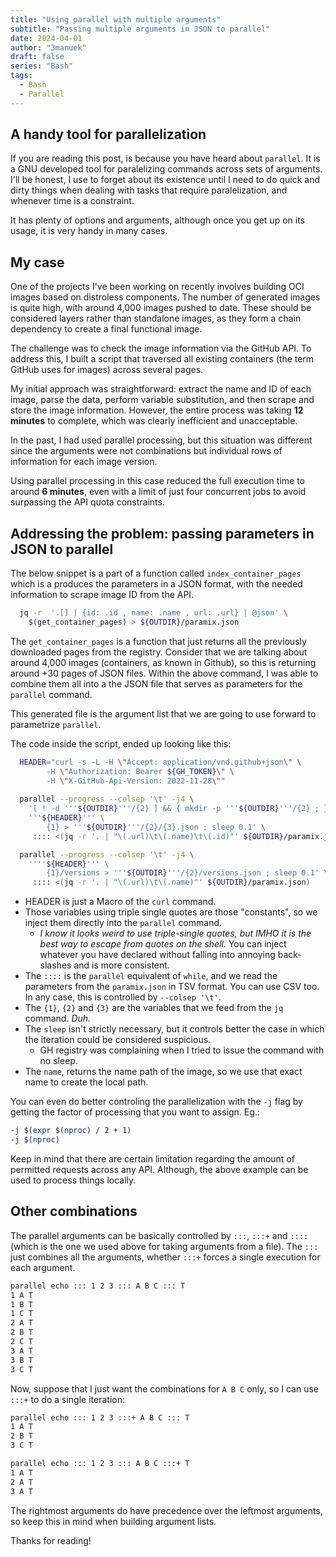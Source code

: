 ```yaml
---
title: "Using parallel with multiple arguments"
subtitle: "Passing multiple arguments in JSON to parallel"
date: 2024-04-01
author: "3manuek"
draft: false
series: "Bash"
tags:
  - Bash
  - Parallel
---
```



## A handy tool for parallelization

If you are reading this post, is because you have heard about `parallel`. It is a GNU developed tool for 
paralelizing commands across sets of arguments. I'll be honest, I use to forget about its existence until
I need to do quick and dirty things when dealing with tasks that require paralelization, and whenever time
is a constraint.

It has plenty of options and arguments, although once you get up on its usage, it is very handy in many 
cases.

## My case

One of the projects I've been working on recently involves building OCI images based on distroless components. 
The number of generated images is quite high, with around 4,000 images pushed to date. These should be considered 
layers rather than standalone images, as they form a chain dependency to create a final functional image.

The challenge was to check the image information via the GitHub API. To address this, I built a script that traversed all 
existing containers (the term GitHub uses for images) across several pages.

My initial approach was straightforward: extract the name and ID of each image, parse the data, perform variable substitution,
and then scrape and store the image information. However, the entire process was taking **12 minutes** to complete, 
which was clearly inefficient and unacceptable. 

In the past, I had used parallel processing, but this situation was different since the arguments were not 
combinations but individual rows of information for each image version.

Using parallel processing in this case reduced the full execution time to around **6 minutes**, even with a 
limit of just four concurrent jobs to avoid surpassing the API quota constraints.


## Addressing the problem: passing parameters in JSON to parallel

The below snippet is a part of a function called `index_container_pages` which is a produces the parameters in a 
JSON format, with the needed information to scrape image ID from the API.

```bash
  jq -r  '.[] | {id: .id , name: .name , url: .url} | @json' \
    $(get_container_pages) > ${OUTDIR}/paramix.json
```

The `get_container_pages` is a function that just returns all the previously downloaded pages from the registry. Consider
that we are talking about around 4,000 images (containers, as known in Github), so this is returning around +30 pages of 
JSON files. Within the above command, I was able to combine them all into a the JSON file that serves as 
parameters for the `parallel` command.

This generated file is the argument list that we are going to use forward to parametrize `parallel`.

The code inside the script, ended up looking like this:


```bash
  HEADER="curl -s -L -H \"Accept: application/vnd.github+json\" \
        -H \"Authorization: Bearer ${GH_TOKEN}\" \
        -H \"X-GitHub-Api-Version: 2022-11-28\""
   
  parallel --progress --colsep '\t' -j4 \
    '[ ! -d '''${OUTDIR}'''/{2} ] && { mkdir -p '''${OUTDIR}'''/{2} ; } ; \
    '''${HEADER}''' \
        {1} > '''${OUTDIR}'''/{2}/{3}.json ; sleep 0.1' \
     :::: <(jq -r '. | "\(.url)\t\(.name)\t\(.id)"' ${OUTDIR}/paramix.json) 

  parallel --progress --colsep '\t' -j4 \
    ''''${HEADER}''' \
        {1}/versions > '''${OUTDIR}'''/{2}/versions.json ; sleep 0.1' \
     :::: <(jq -r '. | "\(.url)\t\(.name)"' ${OUTDIR}/paramix.json) 
```

- HEADER is just a Macro of the `curl` command.
- Those variables using triple single quotes are those "constants", so we inject them directly into the `parallel` command.
  - _I know it looks weird to use triple-single quotes, but IMHO it is the best way to escape from quotes on the shell._ You can inject 
    whatever you have declared without falling into annoying back-slashes and is more consistent.
- The `::::` is the `parallel` equivalent of `while`, and we read the parameters from the `paramix.json`  in TSV format. You can use CSV too. In any case, this is controlled by `--colsep '\t'`.
- The `{1}`, `{2}` and `{3}` are the variables that we feed from the `jq` command. _Duh._
- The `sleep` isn't strictly necessary, but it controls better the case in which the iteration could be considered suspicious.
  - GH registry was complaining when I tried to issue the command with no sleep.
- The `name`, returns the name path of the image, so we use that exact name to create the local path.

You can even do better controling the parallelization with the `-j` flag by getting the factor of processing that you want to assign. Eg.:

```bash
-j $(expr $(nproc) / 2 + 1)
-j $(nproc)
```

Keep in mind that there are certain limitation regarding the amount of permitted requests across any API. Although, the above example can be used to process things locally.



## Other combinations

The parallel arguments can be basically controlled by `:::`, `:::+` and `::::` (which is the one we used above for taking arguments from a file). The `:::` just combines all the arguments, whether `:::+` forces a single execution for each argument.

```bash
parallel echo ::: 1 2 3 ::: A B C ::: T
1 A T
1 B T
1 C T
2 A T
2 B T
2 C T
3 A T
3 B T
3 C T
```

Now, suppose that I just want the combinations for `A B C` only, so I can use `:::+` to do a single iteration:

```bash
parallel echo ::: 1 2 3 :::+ A B C ::: T
1 A T
2 B T
3 C T

parallel echo ::: 1 2 3 ::: A B C :::+ T
1 A T
2 A T
3 A T
```

The rightmost arguments do have precedence over the leftmost arguments, so keep this in mind when building argument lists.

Thanks for reading!


